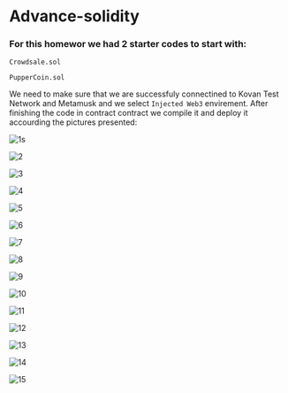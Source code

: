 # Advance-solidity

### For this homewor we had 2 starter codes to start with:
`Crowdsale.sol` 


`PupperCoin.sol` 



We need to make sure that we are successfuly connectined to Kovan Test Network  and Metamusk  and we select `Injected Web3` envirement. 
After finishing the code in contract  contract we compile it and deploy it accourding the pictures presented:


![1](Images/1.png)s

![2](Images/2.png)

![3](Images/3.png)

![4](Images/4.png)

![5](Images/5.png)

![6](Images/6.png)

![7](Images/7.png)

![8](Images/8.png)

![9](Images/9.png)

![10](Images/10.png)

![11](Images/11.png)

![12](Images/12.png)

![13](Images/13.png)

![14](Images/14.png)

![15](Images/15.png)

